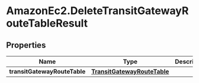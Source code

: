 # AmazonEc2.DeleteTransitGatewayRouteTableResult

## Properties

Name | Type | Description | Notes
------------ | ------------- | ------------- | -------------
**transitGatewayRouteTable** | [**TransitGatewayRouteTable**](TransitGatewayRouteTable.md) |  | [optional] 


